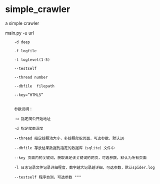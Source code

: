 simple_crawler
==============

a simple crawler

main.py -u url

        -d deep 
        
        -f logfile 
        
        -l loglevel(1-5)  
        
        --testself 
        
        --thread number 
        
        --dbfile  filepath  
        
        --key=”HTML5” 
        
    
        参数说明：
        
        -u 指定爬虫开始地址
        
        -d 指定爬虫深度
        
        --thread 指定线程池大小，多线程爬取页面，可选参数，默认10
        
        --dbfile 存放结果数据到指定的数据库（sqlite）文件中
        
        --key 页面内的关键词，获取满足该关键词的网页，可选参数，默认为所有页面
        
        -l 日志记录文件记录详细程度，数字越大记录越详细，可选参数，默认spider.log
        
        --testself 程序自测，可选参数 """
